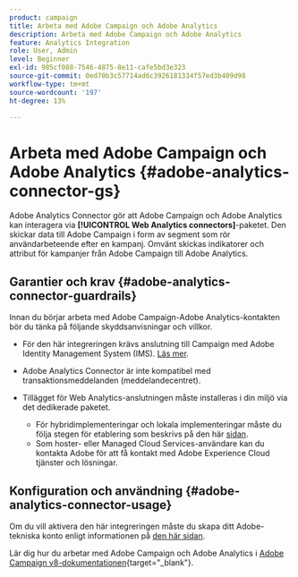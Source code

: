 ```yaml
---
product: campaign
title: Arbeta med Adobe Campaign och Adobe Analytics
description: Arbeta med Adobe Campaign och Adobe Analytics
feature: Analytics Integration
role: User, Admin
level: Beginner
exl-id: 985cf088-7546-4875-8e11-cafe5bd3e323
source-git-commit: 0ed70b3c57714ad6c3926181334f57ed3b409d98
workflow-type: tm+mt
source-wordcount: '197'
ht-degree: 13%

---
```


# Arbeta med Adobe Campaign och Adobe Analytics {#adobe-analytics-connector-gs}

Adobe Analytics Connector gör att Adobe Campaign och Adobe Analytics kan interagera via **[!UICONTROL Web Analytics connectors]**-paketet. Den skickar data till Adobe Campaign i form av segment som rör användarbeteende efter en kampanj. Omvänt skickas indikatorer och attribut för kampanjer från Adobe Campaign till Adobe Analytics.

## Garantier och krav {#adobe-analytics-connector-guardrails}

Innan du börjar arbeta med Adobe Campaign-Adobe Analytics-kontakten bör du tänka på följande skyddsanvisningar och villkor.

* För den här integreringen krävs anslutning till Campaign med Adobe Identity Management System (IMS). [Läs mer](../../integrations/using/about-adobe-id.md).

* Adobe Analytics Connector är inte kompatibel med transaktionsmeddelanden (meddelandecentret).

* Tillägget för Web Analytics-anslutningen måste installeras i din miljö via det dedikerade paketet.

   * För hybridimplementeringar och lokala implementeringar måste du följa stegen för etablering som beskrivs på den här [sidan](adobe-analytics-provisioning.md).
   * Som hoster- eller Managed Cloud Services-användare kan du kontakta Adobe för att få kontakt med Adobe Experience Cloud tjänster och lösningar.


## Konfiguration och användning {#adobe-analytics-connector-usage}

Om du vill aktivera den här integreringen måste du skapa ditt Adobe-tekniska konto enligt informationen på [den här sidan](oauth-technical-account.md).

Lär dig hur du arbetar med Adobe Campaign och Adobe Analytics i [Adobe Campaign v8-dokumentationen](https://experienceleague.adobe.com/en/docs/campaign/campaign-v8/connect/ac-aa){target="_blank"}.

